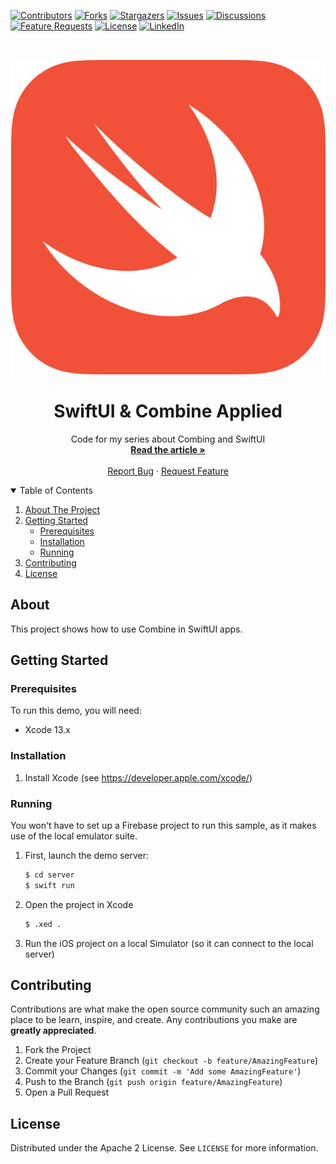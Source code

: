 <!-- PROJECT SHIELDS -->
[![Contributors][contributors-shield]][contributors-url]
[![Forks][forks-shield]][forks-url]
[![Stargazers][stars-shield]][stars-url]
[![Issues][issues-shield]][issues-url]
[![Discussions][discussions-shield]][discussions-url]
[![Feature Requests][featurerequest-shield]][featurerequest-url]
[![License][license-shield]][license-url]
[![LinkedIn][linkedin-shield]][linkedin-url]

<!-- PROJECT LOGO -->
<br />
<p align="center">
  <a href="https://github.com/peterfriese/SwiftUI-Combine-Applied">
    <img src="images/swift-logo-512.png" alt="Logo">
  </a>

  <h1 align="center">SwiftUI & Combine Applied</h1>

  <p align="center">
    Code for my series about Combing and SwiftUI
    <br />
    <a href="https://peterfriese.dev/posts/swiftui-combine-networking-gettingstarted/"><strong>Read the article »</strong></a>
    <br />
    <br />
    <a href="https://github.com/peterfriese/SwiftUI-Combine-Applied/issues">Report Bug</a>
    ·
    <a href="https://github.com/peterfriese/SwiftUI-Combine-Applied/issues">Request Feature</a>
  </p>
</p>


<!-- TABLE OF CONTENTS -->
<details open="open">
  <summary>Table of Contents</summary>
  <ol>
    <li>
      <a href="#about-the-project">About The Project</a>
    </li>
    <li>
      <a href="#getting-started">Getting Started</a>
      <ul>
        <li><a href="#prerequisites">Prerequisites</a></li>
        <li><a href="#installation">Installation</a></li>
        <li><a href="#running">Running</a></li>
      </ul>
    </li>
    <li><a href="#contributing">Contributing</a></li>
    <li><a href="#license">License</a></li>
  </ol>
</details>

<!-- ABOUT THE PROJECT -->
## About

This project shows how to use Combine in SwiftUI apps.


<!-- GETTING STARTED -->
## Getting Started

### Prerequisites

To run this demo, you will need:
* Xcode 13.x

### Installation

1. Install Xcode (see https://developer.apple.com/xcode/)

### Running

You won't have to set up a Firebase project to run this sample, as it makes use of the local emulator suite.

1. First, launch the demo server:
    ```bash
    $ cd server
    $ swift run
    ```
1. Open the project in Xcode
    ```bash
    $ .xed .
    ```
1. Run the iOS project on a local Simulator (so it can connect to the local server)


<!-- CONTRIBUTING -->
## Contributing

Contributions are what make the open source community such an amazing place to be learn, inspire, and create. Any contributions you make are **greatly appreciated**.

1. Fork the Project
2. Create your Feature Branch (`git checkout -b feature/AmazingFeature`)
3. Commit your Changes (`git commit -m 'Add some AmazingFeature'`)
4. Push to the Branch (`git push origin feature/AmazingFeature`)
5. Open a Pull Request



<!-- LICENSE -->
## License

Distributed under the Apache 2 License. See `LICENSE` for more information.

<!-- MARKDOWN LINKS & IMAGES -->
<!-- https://www.markdownguide.org/basic-syntax/#reference-style-links -->
[contributors-shield]: https://img.shields.io/github/contributors/peterfriese/SwiftUI-Combine-Applied.svg?style=flat-square
[contributors-url]: https://github.com/peterfriese/SwiftUI-Combine-Applied/graphs/contributors
[forks-shield]: https://img.shields.io/github/forks/peterfriese/SwiftUI-Combine-Applied.svg?style=flat-square
[forks-url]: https://github.com/peterfriese/SwiftUI-Combine-Applied/network/members
[stars-shield]: https://img.shields.io/github/stars/peterfriese/SwiftUI-Combine-Applied.svg?style=flat-square
[stars-url]: https://github.com/peterfriese/SwiftUI-Combine-Applied/stargazers
[issues-shield]: https://img.shields.io/github/issues/peterfriese/SwiftUI-Combine-Applied.svg?style=flat-square
[issues-url]: https://github.com/peterfriese/SwiftUI-Combine-Applied/issues
[license-shield]: https://img.shields.io/github/license/peterfriese/SwiftUI-Combine-Applied.svg?style=flat-square
[license-url]: https://github.com/peterfriese/SwiftUI-Combine-Applied/blob/master/LICENSE.txt

[linkedin-shield]: https://img.shields.io/badge/-LinkedIn-black.svg?style=flat-square&logo=linkedin&colorB=555
[linkedin-url]: https://www.linkedin.com/in/peterfriese
[product-screenshot]: images/screenshot.png

[swift-shield]: https://img.shields.io/badge/swift-5.3-FA7343?logo=swift&color=FA7343&style=flat-square
[swift-url]: https://swift.org

[xcode-shield]: https://img.shields.io/badge/xcode-12.5_beta-1575F9?logo=Xcode&style=flat-square
[xcode-url]: https://developer.apple.com/xcode/

[featurerequest-url]: https://github.com/peterfriese/SwiftUI-Combine-Applied/issues/new?assignees=&labels=type%3A+feature+request&template=feature_request.md
[featurerequest-shield]: https://img.shields.io/github/issues/peterfriese/SwiftUI-Combine-Applied/feature-request?logo=github&style=flat-square
[discussions-url]: https://github.com/peterfriese/SwiftUI-Combine-Applied/discussions
[discussions-shield]: https://img.shields.io/badge/discussions-brightgreen?logo=github&style=flat-square
